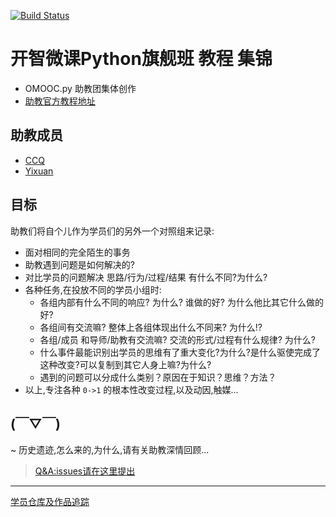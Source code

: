 [![Build Status](https://travis-ci.org/OpenMindClub/OMOOC.py.svg?branch=master)](https://travis-ci.org/OpenMindClub/OMOOC.py)

# 开智微课Python旗舰班 教程 集锦
* OMOOC.py 助教团集体创作
* [助教官方教程地址](http://openmindclub.gitbooks.io/omooc-py/content/)

## 助教成员
* [CCQ](https://github.com/ccqpein)  
* [Yixuan](https://github.com/YixuanBurnett)  

## 目标
助教们将自个儿作为学员们的另外一个对照组来记录:  

- 面对相同的完全陌生的事务
- 助教遇到问题是如何解决的?
- 对比学员的问题解决 思路/行为/过程/结果 有什么不同?为什么?
- 各种任务,在投放不同的学员小组时:
    + 各组内部有什么不同的响应? 为什么? 谁做的好? 为什么他比其它什么做的好?
    + 各组间有交流嘛? 整体上各组体现出什么不同来? 为什么!?
    + 各组/成员 和导师/助教有交流嘛? 交流的形式/过程有什么规律? 为什么?
    + 什么事件最能识别出学员的思维有了重大变化?为什么?是什么驱使完成了这种改变?可以复制到其它人身上嘛?为什么?
    + 遇到的问题可以分成什么类别？原因在于知识？思维？方法？
- 以上,专注各种 `0->1` 的根本性改变过程,以及动因,触媒...
 

## (￣▽￣)
~ 历史遗迹,怎么来的,为什么,请有关助教深情回顾...

> [Q&A:issues请在这里提出](https://github.com/OpenMindClub/OMOOC.py/issues)

-----
[学员仓库及作品追踪](https://github.com/OpenMindClub/OMOOC.py/wiki)
